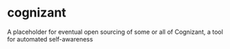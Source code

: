 # cognizant
A placeholder for eventual open sourcing of some or all of Cognizant, a tool for automated self-awareness
